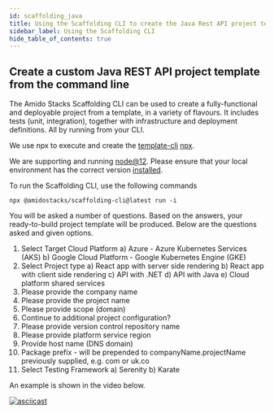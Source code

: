 ```yaml
---
id: scaffolding_java
title: Using the Scaffolding CLI to create the Java Rest API project template
sidebar_label: Using the Scaffolding CLI
hide_table_of_contents: true
---
```


## Create a custom Java REST API project template from the command line

The Amido Stacks Scaffolding CLI can be used to create a fully-functional and deployable project from a template, in a variety of flavours.
It includes tests (unit, integration), together with infrastructure and deployment definitions. All by running from your CLI.

We use npx to execute and create the
[template-cli](https://www.npmjs.com/package/@amidostacks/scaffolding-cli)
[npx](https://www.npmjs.com/package/npx).

We are supporting and running [node@12](https://nodejs.org/en/about/releases/).
Please ensure that your local environment has the correct version [installed](https://nodejs.org/en/download/).

To run the Scaffolding CLI, use the following commands

```text
npx @amidostacks/scaffolding-cli@latest run -i  
```

You will be asked a number of questions. Based on the answers, your ready-to-build project template will be produced.
Below are the questions asked and given options.

1) Select Target Cloud Platform
     a) Azure - Azure Kubernetes Services (AKS)
     b) Google Cloud Platform - Google Kubernetes Engine (GKE)
2) Select Project type
     a) React app with server side rendering
     b) React app with client side rendering
     c) API with .NET
     d) API with Java
     e) Cloud platform shared services
3) Please provide the company name
4) Please provide the project name
5) Please provide scope (domain)
6) Continue to additional project configuration?
7) Please provide version control repository name
8) Please provide platform service region
9) Provide host name (DNS domain)
10) Package prefix - will be prepended to companyName.projectName previously supplied, e.g. com or uk.co
11) Select Testing Framework
    a) Serenity
    b) Karate

An example is shown in the video below.

[![asciicast](https://asciinema.org/a/358208.svg)](https://asciinema.org/a/358208)
